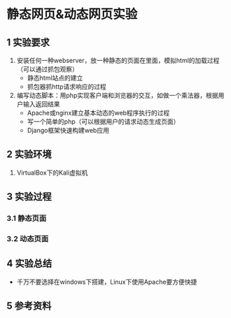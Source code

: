 # 静态网页&动态网页实验

## 1 实验要求

1. 安装任何一种webserver，放一种静态的页面在里面，模拟html的加载过程（可以通过抓包观察）
   - 静态html站点的建立
   - 抓包器抓http请求响应的过程
2. 编写动态脚本：用php实现客户端和浏览器的交互，如做一个乘法器，根据用户输入返回结果
   - Apache或nginx建立基本动态的web程序执行的过程
   - 写一个简单的php（可以根据用户的请求动态生成页面）
   - Django框架快速构建web应用

## 2 实验环境

1. VirtualBox下的Kali虚拟机

## 3 实验过程

### 3.1 静态页面



### 3.2 动态页面

## 4 实验总结

- 千万不要选择在windows下搭建，Linux下使用Apache要方便快捷

## 5 参考资料
